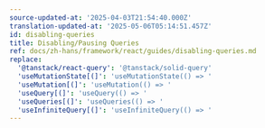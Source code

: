 ```yaml
---
source-updated-at: '2025-04-03T21:54:40.000Z'
translation-updated-at: '2025-05-06T05:14:51.457Z'
id: disabling-queries
title: Disabling/Pausing Queries
ref: docs/zh-hans/framework/react/guides/disabling-queries.md
replace:
  '@tanstack/react-query': '@tanstack/solid-query'
  'useMutationState[(]': 'useMutationState(() => '
  'useMutation[(]': 'useMutation(() => '
  'useQuery[(]': 'useQuery(() => '
  'useQueries[(]': 'useQueries(() => '
  'useInfiniteQuery[(]': 'useInfiniteQuery(() => '
---
```


